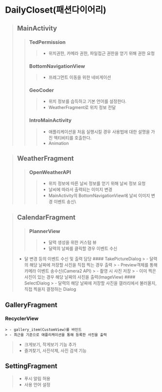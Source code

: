 # DailyCloset(패션다이어리)

> ## MainActivity
  > > ### TedPermission
  > > > - 위치권한, 카메라 권한, 파일접근 권한을 얻기 위해 권한 요청
  > > ### BottomNavigationView
  > > > - 프레그먼트 이동을 위한 네비게이션
  > > ### GeoCoder
  > > > - 위치 정보를 습득하고 기본 언어를 설정한다.
  > > > - WeatherFragment로 위치 정보 전달
  > > ### IntroMainActivity
  > > > - 애플리케이션을 처음 실행시킬 경우 사용법에 대한 설명을 가진 엑티비티를 호출한다.
  > > > - Animation

> ## WeatherFragment
  > > ### OpenWeatherAPI
  > > > - 위치 정보에 따른 날씨 정보를 얻기 위해 날씨 정보 요청
  > > > - 날씨에 따라서 출력되는 이미지 변경
  > > > - MainActivity의 BottomNavigationView에 날씨 이미지 변경 이벤트 송신\ 

> ## CalendarFragment
  > > ### PlannerView
  > > > - 달력 생성을 위한 커스텀 뷰
  > > > - 달력의 날짜를 클릭할 경우 이벤트 수신
  > - 달 변경 등의 이벤트 수신 및 출력 담당
    #### TakePictureDialog
      > - 달력의 해당 날짜에 저장할 사진을 직접 찍는 경우 출력
      > - Preview객체를 통해 카메라 이벤트 송수신(Camera2 API)
      > - 촬영 시 사진 저장
      > - 이미 찍은 사진이 있는 경우 해당 날짜의 사진을 출력(ImageView)
    #### SelectDialog
      > - 달력의 해당 날짜에 저장할 사진을 갤러리에서 불러올지, 직접 찍을지 결정하는 Dialog
## GalleryFragment
  ### RecyclerView
    > - gallery_item(CustomView)를 바인드
    > - 최근을 기준으로 애플리케이션을 통해 등록한 사진을 출력
  > - 크게보기, 작게보기 기능 추가
  > - 즐겨찾기, 사진삭제, 사진 검색 기능
 
## SettingFragment
  > - 푸시 알림 허용
  > - 사용 언어 설정
